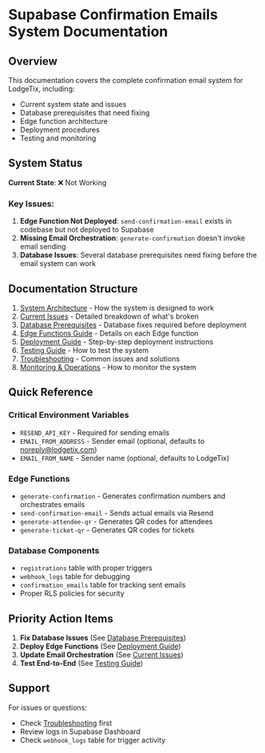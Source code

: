# Supabase Confirmation Emails System Documentation

## Overview

This documentation covers the complete confirmation email system for LodgeTix, including:
- Current system state and issues
- Database prerequisites that need fixing
- Edge function architecture
- Deployment procedures
- Testing and monitoring

## System Status

**Current State**: ❌ Not Working

### Key Issues:
1. **Edge Function Not Deployed**: `send-confirmation-email` exists in codebase but not deployed to Supabase
2. **Missing Email Orchestration**: `generate-confirmation` doesn't invoke email sending
3. **Database Issues**: Several database prerequisites need fixing before the email system can work

## Documentation Structure

1. [System Architecture](./01-system-architecture.md) - How the system is designed to work
2. [Current Issues](./02-current-issues.md) - Detailed breakdown of what's broken
3. [Database Prerequisites](./03-database-prerequisites.md) - Database fixes required before deployment
4. [Edge Functions Guide](./04-edge-functions-guide.md) - Details on each Edge function
5. [Deployment Guide](./05-deployment-guide.md) - Step-by-step deployment instructions
6. [Testing Guide](./06-testing-guide.md) - How to test the system
7. [Troubleshooting](./07-troubleshooting.md) - Common issues and solutions
8. [Monitoring & Operations](./08-monitoring-operations.md) - How to monitor the system

## Quick Reference

### Critical Environment Variables
- `RESEND_API_KEY` - Required for sending emails
- `EMAIL_FROM_ADDRESS` - Sender email (optional, defaults to noreply@lodgetix.com)
- `EMAIL_FROM_NAME` - Sender name (optional, defaults to LodgeTix)

### Edge Functions
- `generate-confirmation` - Generates confirmation numbers and orchestrates emails
- `send-confirmation-email` - Sends actual emails via Resend
- `generate-attendee-qr` - Generates QR codes for attendees
- `generate-ticket-qr` - Generates QR codes for tickets

### Database Components
- `registrations` table with proper triggers
- `webhook_logs` table for debugging
- `confirmation_emails` table for tracking sent emails
- Proper RLS policies for security

## Priority Action Items

1. **Fix Database Issues** (See [Database Prerequisites](./03-database-prerequisites.md))
2. **Deploy Edge Functions** (See [Deployment Guide](./05-deployment-guide.md))
3. **Update Email Orchestration** (See [Current Issues](./02-current-issues.md))
4. **Test End-to-End** (See [Testing Guide](./06-testing-guide.md))

## Support

For issues or questions:
- Check [Troubleshooting](./07-troubleshooting.md) first
- Review logs in Supabase Dashboard
- Check `webhook_logs` table for trigger activity